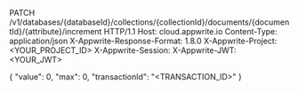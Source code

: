 PATCH /v1/databases/{databaseId}/collections/{collectionId}/documents/{documentId}/{attribute}/increment HTTP/1.1
Host: cloud.appwrite.io
Content-Type: application/json
X-Appwrite-Response-Format: 1.8.0
X-Appwrite-Project: <YOUR_PROJECT_ID>
X-Appwrite-Session: 
X-Appwrite-JWT: <YOUR_JWT>

{
  "value": 0,
  "max": 0,
  "transactionId": "<TRANSACTION_ID>"
}
